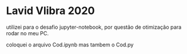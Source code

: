 # Lavid Vlibra 2020

utilizei para o desafio jupyter-notebook, por questão de otimização para rodar no meu PC.

coloquei o arquivo Cod.ipynb mas tambem o Cod.py

